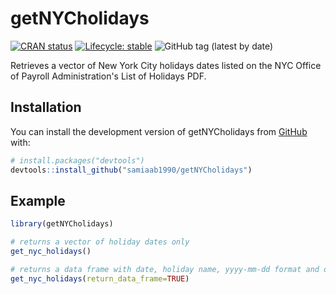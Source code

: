 # getNYCholidays

<!-- badges: start -->
[![CRAN status](https://www.r-pkg.org/badges/version/getNYCholidays)](https://CRAN.R-project.org/package=getNYCholidays)
[![Lifecycle: stable](https://img.shields.io/badge/lifecycle-stable-brightgreen.svg)](https://lifecycle.r-lib.org/articles/stages.html#stable)
![GitHub tag (latest by date)](https://img.shields.io/github/v/tag/samiaab1990/getNYCholidays)

<!-- badges: end -->

Retrieves a vector of New York City holidays dates listed on the NYC Office of Payroll Administration's List of Holidays PDF. 

## Installation

You can install the development version of getNYCholidays from [GitHub](https://github.com/) with:

``` r
# install.packages("devtools")
devtools::install_github("samiaab1990/getNYCholidays")
```

## Example


``` r
library(getNYCholidays)

# returns a vector of holiday dates only
get_nyc_holidays()

# returns a data frame with date, holiday name, yyyy-mm-dd format and day of week
get_nyc_holidays(return_data_frame=TRUE)
```

